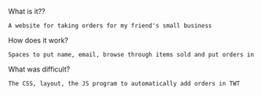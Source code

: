 What is it?? 
    
    A website for taking orders for my friend's small business 


How does it work? 
    
    Spaces to put name, email, browse through items sold and put orders in


What was difficult? 

    The CSS, layout, the JS program to automatically add orders in TWT
